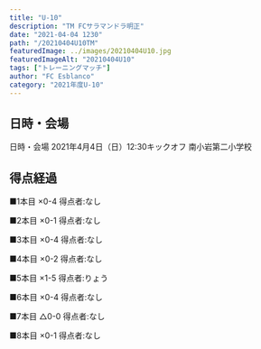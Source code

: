 ```yaml
---
title: "U-10"
description: "TM FCサラマンドラ明正"
date: "2021-04-04 1230"
path: "/20210404U10TM"
featuredImage: ../images/20210404U10.jpg
featuredImageAlt: "20210404U10"
tags: ["トレーニングマッチ"]
author: "FC Esblanco"
category: "2021年度U-10"
---
```



## 日時・会場

日時・会場
2021年4月4日（日）12:30キックオフ
南小岩第二小学校

## 得点経過

■1本目
×0-4
得点者:なし

■2本目
×0-1
得点者:なし

■3本目
×0-4
得点者:なし

■4本目
×0-2
得点者:なし

■5本目
×1-5
得点者:りょう

■6本目
×0-4
得点者:なし

■7本目
△0-0
得点者:なし

■8本目
×0-1
得点者:なし


